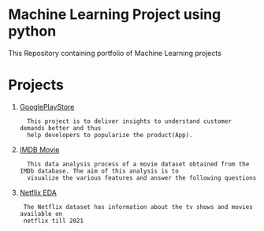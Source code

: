 # Machine Learning Project using python 
  
  This Repository containing portfolio of Machine Learning projects 
  
  
  
  # Projects
1. [GooglePlayStore](https://github.com/Mugunth29/Exploratory-Data-Analysis-with-Python/tree/main/GooglePlaystore)      
                  
         This project is to deliver insights to understand customer demands better and thus 
         help developers to popularize the product(App).
2. [IMDB Movie](https://github.com/Mugunth29/Exploratory-Data-Analysis-with-Python/tree/main/IMDB%20(EDA))
              
         This data analysis process of a movie dataset obtained from the IMDb database. The aim of this analysis is to 
         visualize the various features and answer the following questions
 3. [Netflix EDA](https://github.com/Mugunth29/Exploratory-Data-Analysis-with-Python/tree/main/Netflix%20EDA)
  
         The Netflix dataset has information about the tv shows and movies available on 
         netflix till 2021

